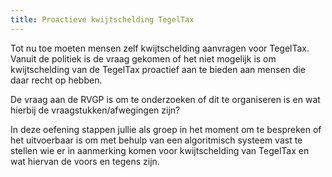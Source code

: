 ```yaml
---
title: Proactieve kwijtschelding TegelTax
---
```

Tot nu toe moeten mensen zelf kwijtschelding aanvragen voor TegelTax. Vanuit de politiek is de vraag gekomen of het niet mogelijk is om kwijtschelding van de TegelTax proactief aan te bieden aan mensen die daar recht op hebben.

De vraag aan de RVGP is om te onderzoeken of dit te organiseren is en wat hierbij de vraagstukken/afwegingen zijn?

In deze oefening stappen jullie als groep in het moment om te bespreken of het uitvoerbaar is om met behulp van een algoritmisch systeem vast te stellen wie er in aanmerking komen voor kwijtschelding van TegelTax en wat hiervan de voors en tegens zijn.